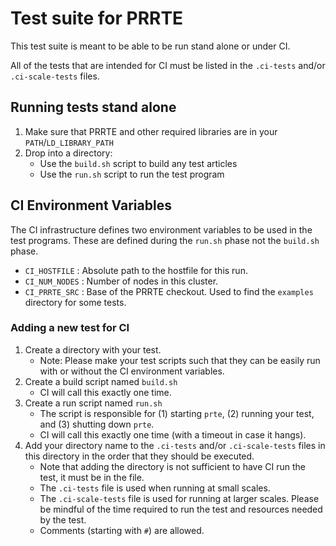# Test suite for PRRTE

This test suite is meant to be able to be run stand alone or under CI.

All of the tests that are intended for CI must be listed in the  `.ci-tests` and/or `.ci-scale-tests` files.

## Running tests stand alone

 1. Make sure that PRRTE and other required libraries are in your `PATH`/`LD_LIBRARY_PATH`
 2. Drop into a directory:
    - Use the `build.sh` script to build any test articles
    - Use the `run.sh` script to run the test program


## CI Environment Variables

The CI infrastructure defines two environment variables to be used in the test programs. These are defined during the `run.sh` phase not the `build.sh` phase.

 * `CI_HOSTFILE` : Absolute path to the hostfile for this run.
 * `CI_NUM_NODES` : Number of nodes in this cluster.
 * `CI_PRRTE_SRC` : Base of the PRRTE checkout. Used to find the `examples` directory for some tests.


### Adding a new test for CI

 1. Create a directory with your test.
    - Note: Please make your test scripts such that they can be easily run with or without the CI environment variables.
 2. Create a build script named `build.sh`
    - CI will call this exactly one time.
 3. Create a run script named `run.sh`
    - The script is responsible for (1) starting `prte`, (2) running your test, and (3) shutting down `prte`.
    - CI will call this exactly one time (with a timeout in case it hangs).
 4. Add your directory name to the `.ci-tests` and/or `.ci-scale-tests` files in this directory in the order that they should be executed.
    - Note that adding the directory is not sufficient to have CI run the test, it must be in the file.
    - The `.ci-tests` file is used when running at small scales.
    - The `.ci-scale-tests` file is used for running at larger scales. Please be mindful of the time required to run the test and resources needed by the test.
    - Comments (starting with `#`) are allowed.
